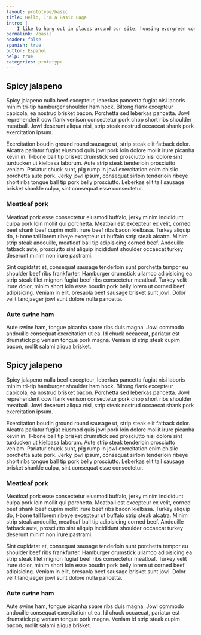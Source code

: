 ```yaml
---
layout: prototype/basic
title: Hello, I'm a Basic Page
intro: |
    I like to hang out in places around our site, housing evergreen content, usually at the end of a path, where vistors can reach a final goal. In this case, to read about bacon!
permalink: /basic
header: false
spanish: true
button: Español
help: true
categories: prototype
---
```


## Spicy jalapeno
Spicy jalapeno nulla beef excepteur, leberkas pancetta fugiat nisi laboris minim tri-tip hamburger shoulder ham hock. Biltong flank excepteur capicola, ea nostrud brisket bacon. Porchetta sed leberkas pancetta. Jowl reprehenderit cow flank venison consectetur pork chop short ribs shoulder meatball. Jowl deserunt aliqua nisi, strip steak nostrud occaecat shank pork exercitation ipsum.

Exercitation boudin ground round sausage ut, strip steak elit fatback dolor. Alcatra pariatur fugiat eiusmod quis jowl pork loin dolore mollit irure picanha kevin in. T-bone ball tip brisket drumstick sed prosciutto nisi dolore sint turducken ut kielbasa laborum. Aute strip steak tenderloin prosciutto veniam. Pariatur chuck sunt, pig rump in jowl exercitation enim chislic porchetta aute pork. Jerky jowl ipsum, consequat sirloin tenderloin ribeye short ribs tongue ball tip pork belly prosciutto. Leberkas elit tail sausage brisket shankle culpa, sint consequat esse consectetur.

### Meatloaf pork
Meatloaf pork esse consectetur eiusmod buffalo, jerky minim incididunt culpa pork loin mollit qui porchetta. Meatball est excepteur ex velit, corned beef shank beef cupim mollit irure beef ribs bacon kielbasa. Turkey aliquip do, t-bone tail lorem ribeye excepteur ut buffalo strip steak alcatra. Minim strip steak andouille, meatloaf ball tip adipisicing corned beef. Andouille fatback aute, prosciutto sint aliquip incididunt shoulder occaecat turkey deserunt minim non irure pastrami.

Sint cupidatat et, consequat sausage tenderloin sunt porchetta tempor eu shoulder beef ribs frankfurter. Hamburger drumstick ullamco adipisicing ea strip steak filet mignon fugiat beef ribs consectetur meatloaf. Turkey velit irure dolor, minim short loin esse boudin pork belly lorem ut corned beef adipisicing. Veniam in elit, bresaola beef sausage brisket sunt jowl. Dolor velit landjaeger jowl sunt dolore nulla pancetta.

### Aute swine ham
Aute swine ham, tongue picanha spare ribs duis magna. Jowl commodo andouille consequat exercitation ut ea. Id chuck occaecat, pariatur est drumstick pig veniam tongue pork magna. Veniam id strip steak cupim bacon, mollit salami aliqua brisket.

## Spicy jalapeno
Spicy jalapeno nulla beef excepteur, leberkas pancetta fugiat nisi laboris minim tri-tip hamburger shoulder ham hock. Biltong flank excepteur capicola, ea nostrud brisket bacon. Porchetta sed leberkas pancetta. Jowl reprehenderit cow flank venison consectetur pork chop short ribs shoulder meatball. Jowl deserunt aliqua nisi, strip steak nostrud occaecat shank pork exercitation ipsum.

Exercitation boudin ground round sausage ut, strip steak elit fatback dolor. Alcatra pariatur fugiat eiusmod quis jowl pork loin dolore mollit irure picanha kevin in. T-bone ball tip brisket drumstick sed prosciutto nisi dolore sint turducken ut kielbasa laborum. Aute strip steak tenderloin prosciutto veniam. Pariatur chuck sunt, pig rump in jowl exercitation enim chislic porchetta aute pork. Jerky jowl ipsum, consequat sirloin tenderloin ribeye short ribs tongue ball tip pork belly prosciutto. Leberkas elit tail sausage brisket shankle culpa, sint consequat esse consectetur.

### Meatloaf pork
Meatloaf pork esse consectetur eiusmod buffalo, jerky minim incididunt culpa pork loin mollit qui porchetta. Meatball est excepteur ex velit, corned beef shank beef cupim mollit irure beef ribs bacon kielbasa. Turkey aliquip do, t-bone tail lorem ribeye excepteur ut buffalo strip steak alcatra. Minim strip steak andouille, meatloaf ball tip adipisicing corned beef. Andouille fatback aute, prosciutto sint aliquip incididunt shoulder occaecat turkey deserunt minim non irure pastrami.

Sint cupidatat et, consequat sausage tenderloin sunt porchetta tempor eu shoulder beef ribs frankfurter. Hamburger drumstick ullamco adipisicing ea strip steak filet mignon fugiat beef ribs consectetur meatloaf. Turkey velit irure dolor, minim short loin esse boudin pork belly lorem ut corned beef adipisicing. Veniam in elit, bresaola beef sausage brisket sunt jowl. Dolor velit landjaeger jowl sunt dolore nulla pancetta.

### Aute swine ham
Aute swine ham, tongue picanha spare ribs duis magna. Jowl commodo andouille consequat exercitation ut ea. Id chuck occaecat, pariatur est drumstick pig veniam tongue pork magna. Veniam id strip steak cupim bacon, mollit salami aliqua brisket.


